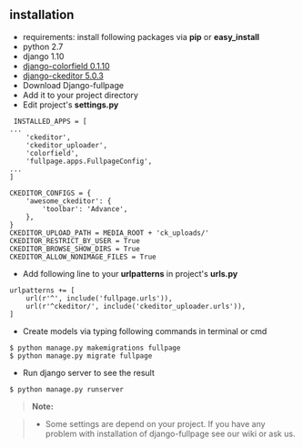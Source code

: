 installation
--------------------
- requirements: install following packages via **pip** or **easy_install**
 - python 2.7
 - django 1.10
 - [django-colorfield 0.1.10](https://github.com/jaredly/django-colorfield)
 - [django-ckeditor 5.0.3](https://github.com/django-ckeditor/django-ckeditor)
- Download Django-fullpage
- Add it to your project directory
- Edit project's **settings.py**
```
 INSTALLED_APPS = [
...
    'ckeditor',
    'ckeditor_uploader',
    'colorfield',
    'fullpage.apps.FullpageConfig',
...
]

CKEDITOR_CONFIGS = {
    'awesome_ckeditor': {
        'toolbar': 'Advance',
    },
}
CKEDITOR_UPLOAD_PATH = MEDIA_ROOT + 'ck_uploads/'
CKEDITOR_RESTRICT_BY_USER = True
CKEDITOR_BROWSE_SHOW_DIRS = True
CKEDITOR_ALLOW_NONIMAGE_FILES = True
```
- <i class="icon-file"></i> Add following line to your **urlpatterns** in project's **urls.py** 
```
urlpatterns += [
    url(r'^', include('fullpage.urls')),
    url(r'^ckeditor/', include('ckeditor_uploader.urls')),
]
```
- Create models via typing following commands in terminal or cmd
```
$ python manage.py makemigrations fullpage
$ python manage.py migrate fullpage
```
- <i class="icon-refresh"></i> Run django server to see the result
```
$ python manage.py runserver
```

> **Note:**

> - Some settings are depend on your project. If you have any problem with installation of django-fullpage see our wiki or ask us.

